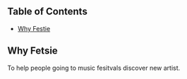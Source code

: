 ## Table of Contents
- [Why Festie](#why-festie)

## Why Fetsie
To help people going to music fesitvals discover new artist.
